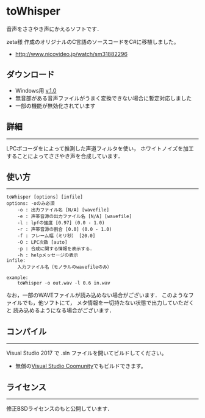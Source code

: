 toWhisper
=========

音声をささやき声にかえるソフトです．

zeta様 作成のオリジナルのC言語のソースコードをC#に移植しました。
- http://www.nicovideo.jp/watch/sm31882296

## ダウンロード
- Windows用 [v.1.0](https://github.com/ksasao/toWhisper/blob/master/ToWhisperNet1.0.zip?raw=true)
- 無音部がある音声ファイルがうまく変換できない場合に暫定対応しました
- 一部の機能が無効化されています

## 詳細
-------
LPCボコーダをによって推測した声道フィルタを使い，
ホワイトノイズを加工することによってささやき声を合成しています．

## 使い方
--------
```console
toWhisper [options] [infile]
options: -oのみ必須
    -o : 出力ファイル名 [N/A] [wavefile]
    -e : 声帯音源の出力ファイル名 [N/A] [wavefile]
    -l : lpfの強度 [0.97] (0.0 - 1.0)
    -r : 声帯音源の割合 [0.0] (0.0 - 1.0)
    -f : フレーム幅（ミリ秒） [20.0]
    -O : LPC次数 [auto]
    -p : 合成に関する情報を表示する．
    -h : helpメッセージの表示
infile:
    入力ファイル名（モノラルのwavefileのみ）

example:
    toWhisper -o out.wav -l 0.6 in.wav
```
なお，一部のWAVEファイルが読み込めない場合がございます．
このようなファイルでも，他ソフトにて，
メタ情報を一切持たない状態で出力していただくと
読み込めるようになる場合がございます．

## コンパイル
-------------
Visual Studio 2017 で .sln ファイルを開いてビルドしてください。
- 無償の[Visual Studio Coomunity](https://www.visualstudio.com/ja/downloads/?rr=https%3A%2F%2Fwww.microsoft.com%2Fja-jp%2Fdev%2Fproducts%2Fcommunity.aspx)でもビルドできます。

## ライセンス
-------------
修正BSDライセンスのもと公開しています．


